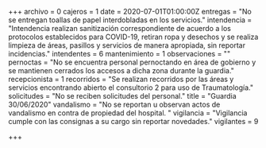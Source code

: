 +++
archivo = 0
cajeros = 1
date = 2020-07-01T01:00:00Z
entregas = "No se entregan toallas de papel interdobladas en los servicios."
intendencia = "Intendencia realizan sanitización correspondiente de acuerdo a los protocolos establecidos para COVID-19, retiran ropa y desechos y se realiza limpieza de áreas, pasillos y servicios de manera apropiada, sin reportar incidencias."
intendentes = 6
mantenimiento = 1
observaciones = ""
pernoctas = "No se encuentra personal pernoctando en área de gobierno y se mantienen cerrados los accesos a dicha zona durante la guardia."
recepcionista = 1
recorridos = "Se realizan recorridos por las áreas y servicios encontrando abierto el consultorio 2 para uso de Traumatología."
solicitudes = "No se reciben solicitudes del personal."
title = "Guardia 30/06/2020"
vandalismo = "No se reportan u observan actos de vandalismo en contra de propiedad del hospital. "
vigilancia = "Vigilancia cumple con las consignas a su cargo sin reportar novedades."
vigilantes = 9

+++
